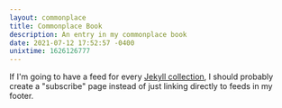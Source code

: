 ```yaml
---
layout: commonplace
title: Commonplace Book
description: An entry in my commonplace book
date: 2021-07-12 17:52:57 -0400
unixtime: 1626126777
---
```


If I'm going to have a feed for every [Jekyll collection][1], I should probably create a "subscribe" page instead of just linking directly to feeds in my footer.

[1]: https://jekyllrb.com/docs/collections/
